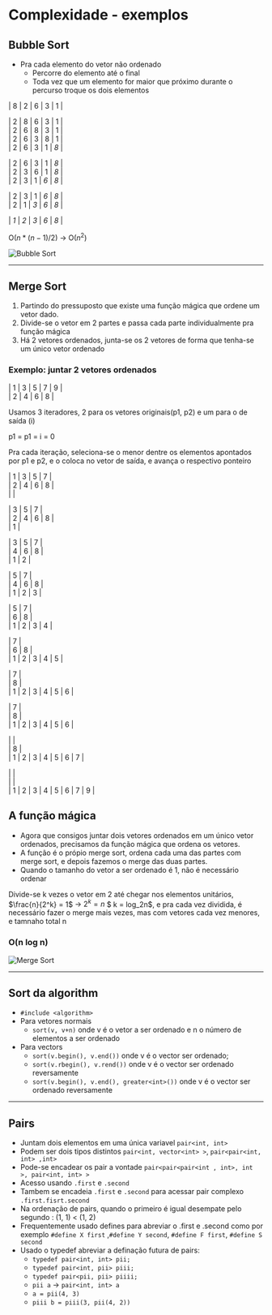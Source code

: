 # Complexidade - exemplos

## Bubble Sort

* Pra cada elemento do vetor não ordenado
    * Percorre do elemento até o final
    * Toda vez que um elemento for maior que próximo durante o percurso troque os dois elementos

| 8 | 2 | 6 | 3 | 1 |

| 2 | 8 | 6 | 3 | 1 |  
| 2 | 6 | 8 | 3 | 1 |  
| 2 | 6 | 3 | 8 | 1 |  
| 2 | 6 | 3 | 1 | *8* |

| 2 | 6 | 3 | 1 | *8* |  
| 2 | 3 | 6 | 1 | *8* |  
| 2 | 3 | 1 | *6* | *8* | 

| 2 | 3 | 1 | *6* | *8* |  
| 2 | 1 | *3* | *6* | *8* |

| *1* | *2* | *3* | *6* | *8* |  

O($n*(n-1)/2$) -> O($n^2$)

![Bubble Sort](https://upload.wikimedia.org/wikipedia/commons/c/c8/Bubble-sort-example-300px.gif)

---
## Merge Sort

1. Partindo do pressuposto que existe uma função mágica que ordene um vetor dado.  
2. Divide-se o vetor em 2 partes e passa cada parte individualmente pra função mágica
3. Há 2 vetores ordenados, junta-se os 2 vetores de forma que tenha-se um único vetor ordenado

### Exemplo: juntar 2 vetores ordenados

| 1 | 3 | 5 | 7 | 9 |  
| 2 | 4 | 6 | 8 |

Usamos 3 iteradores, 2 para os vetores originais(p1, p2) e um para o de saída (i)

p1 = p1 = i = 0

Pra cada iteração, seleciona-se o menor dentre os elementos apontados por p1 e p2, e o coloca no vetor de saída, e avança o respectivo ponteiro


| 1 | 3 | 5 | 7 |  
| 2 | 4 | 6 | 8 |  
| | 

| 3 | 5 | 7 |  
| 2 | 4 | 6 | 8 |  
| 1 |  

| 3 | 5 | 7 |  
| 4 | 6 | 8 |  
| 1 | 2 |  

| 5 | 7 |  
| 4 | 6 | 8 |   
| 1 | 2 | 3 |  

| 5 | 7 |  
| 6 | 8 |  
| 1 | 2 | 3 | 4 |  

| 7 |  
| 6 | 8 |  
| 1 | 2 | 3 | 4 | 5 |

| 7 |  
| 8 |  
| 1 | 2 | 3 | 4 | 5 | 6 |

| 7 |  
| 8 |  
| 1 | 2 | 3 | 4 | 5 | 6 |

| |  
| 8 |  
| 1 | 2 | 3 | 4 | 5 | 6 | 7 |

| |  
| |  
| 1 | 2 | 3 | 4 | 5 | 6 | 7 | 9 |  

## A função mágica
* Agora que consigos juntar dois vetores ordenados em um único vetor ordenados, precisamos da função mágica que ordena os vetores.
* A função é o própio merge sort, ordena cada uma das partes com merge sort, e depois fazemos o merge das duas partes. 
* Quando o tamanho do vetor a ser ordenado é 1, não é necessário ordenar

Divide-se k vezes o vetor em 2 até chegar nos elementos unitários, $\frac{n}{2^k} = 1$ -> $2^k = n$ $ k = log_2n$, e pra cada vez dividida, é necessário fazer o merge mais vezes, mas com vetores cada vez menores, e tamnaho total n


### O(n log n)


![Merge Sort](https://upload.wikimedia.org/wikipedia/commons/c/cc/Merge-sort-example-300px.gif)  

---

## Sort da algorithm

* `#include <algorithm>`
* Para vetores normais
    * `sort(v, v+n)` onde v é o vetor a ser ordenado e n o número de elementos a ser ordenado
* Para vectors
    * `sort(v.begin(), v.end())` onde v é o vector ser ordenado;
    * `sort(v.rbegin(), v.rend())` onde v é o vector ser ordenado reversamente
    * `sort(v.begin(), v.end(), greater<int>())` onde v é o vector ser ordenado reversamente
    
---

## Pairs
* Juntam dois elementos em uma única variavel `pair<int, int>`
* Podem ser dois tipos distintos `pair<int, vector<int> >`, `pair<pair<int, int> ,int>` 
* Pode-se encadear os pair a vontade `pair<pair<pair<int , int>, int >, pair<int, int> >`
* Acesso usando `.first` e `.second`
* Tambem se encadeia `.first` e `.second` para acessar pair complexo `.first.fisrt.second`
* Na ordenação de pairs, quando o primeiro é igual desempate pelo segundo : (1, 1) < (1, 2)
* Frequentemente usado defines para abreviar o .first e .second como por exemplo `#define X first` ,`#define Y second`, `#define F first`, `#define S second`
* Usado o typedef abreviar a definação futura de pairs:
    * `typedef pair<int, int> pii;`
    * `typedef pair<int, pii> piii;`
    * `typedef pair<pii, pii> piiii;`
    * `pii a` -> `pair<int, int> a`
    * `a = pii(4, 3)`
    * `piii b = piii(3, pii(4, 2))`